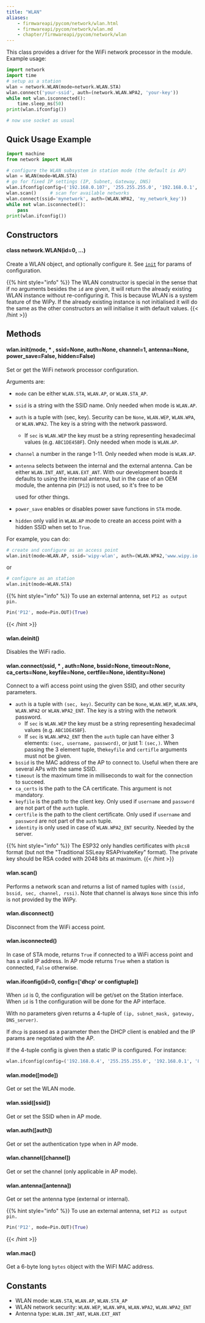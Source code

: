 ```yaml
---
title: "WLAN"
aliases:
    - firmwareapi/pycom/network/wlan.html
    - firmwareapi/pycom/network/wlan.md
    - chapter/firmwareapi/pycom/network/wlan
---
```


This class provides a driver for the WiFi network processor in the module. Example usage:

```python
import network
import time
# setup as a station
wlan = network.WLAN(mode=network.WLAN.STA)
wlan.connect('your-ssid', auth=(network.WLAN.WPA2, 'your-key'))
while not wlan.isconnected():
    time.sleep_ms(50)
print(wlan.ifconfig())

# now use socket as usual
```

## Quick Usage Example

```python
import machine
from network import WLAN

# configure the WLAN subsystem in station mode (the default is AP)
wlan = WLAN(mode=WLAN.STA)
# go for fixed IP settings (IP, Subnet, Gateway, DNS)
wlan.ifconfig(config=('192.168.0.107', '255.255.255.0', '192.168.0.1', '192.168.0.1'))
wlan.scan()     # scan for available networks
wlan.connect(ssid='mynetwork', auth=(WLAN.WPA2, 'my_network_key'))
while not wlan.isconnected():
    pass
print(wlan.ifconfig())
```

## Constructors

#### class network.WLAN(id=0, ...)

Create a WLAN object, and optionally configure it. See [`init`](wlan.md#wlan-init-mode-ssid-none-auth-none-channel-1-antenna-none-power_save-false-hidden-false) for params of configuration.

{{% hint style="info" %}}
The WLAN constructor is special in the sense that if no arguments besides the `id` are given, it will return the already existing WLAN instance without re-configuring it. This is because WLAN is a system feature of the WiPy. If the already existing instance is not initialised it will do the same as the other constructors an will initialise it with default values.
{{< /hint >}}

## Methods

#### wlan.init(mode, \* , ssid=None, auth=None, channel=1, antenna=None, power\_save=False, hidden=False)

Set or get the WiFi network processor configuration.

Arguments are:

* `mode` can be either `WLAN.STA`, `WLAN.AP`, or `WLAN.STA_AP`.
* `ssid` is a string with the SSID name. Only needed when mode is `WLAN.AP`.
* `auth` is a tuple with (sec, key). Security can be `None`, `WLAN.WEP`, `WLAN.WPA`, or `WLAN.WPA2`. The key is a string with the network password.
  * If `sec` is `WLAN.WEP` the key must be a string representing hexadecimal values (e.g. `ABC1DE45BF`). Only needed when mode is `WLAN.AP`.
* `channel` a number in the range 1-11. Only needed when mode is `WLAN.AP`.
* `antenna` selects between the internal and the external antenna. Can be either `WLAN.INT_ANT`, `WLAN.EXT_ANT`. With our development boards it defaults to using the internal antenna, but in the case of an OEM module, the antenna pin (`P12`) is not used, so it's free to be

  used for other things.

* `power_save` enables or disables power save functions in `STA` mode.
* `hidden` only valid in `WLAN.AP` mode to create an access point with a hidden SSID when set to `True`.

For example, you can do:

```python
# create and configure as an access point
wlan.init(mode=WLAN.AP, ssid='wipy-wlan', auth=(WLAN.WPA2,'www.wipy.io'), channel=7, antenna=WLAN.INT_ANT)
```

or

```python
# configure as an station
wlan.init(mode=WLAN.STA)
```

{{% hint style="info" %}}
To use an external antenna, set `P12 as output pin.`

```python
Pin('P12', mode=Pin.OUT)(True)
```
{{< /hint >}}

#### wlan.deinit()

Disables the WiFi radio.

#### wlan.connect(ssid, \* , auth=None, bssid=None, timeout=None, ca\_certs=None, keyfile=None, certfile=None, identity=None)

Connect to a wifi access point using the given SSID, and other security parameters.

* `auth` is a tuple with `(sec, key)`. Security can be `None`, `WLAN.WEP`, `WLAN.WPA`, `WLAN.WPA2` or `WLAN.WPA2_ENT`. The key is a string with the network password.
  * If `sec` is `WLAN.WEP` the key must be a string representing hexadecimal values (e.g. `ABC1DE45BF`).
  * If `sec` is `WLAN.WPA2_ENT` then the `auth` tuple can have either 3 elements: `(sec, username, password)`, or just 1: `(sec,)`. When passing the 3 element tuple, the`keyfile` and `certifle` arguments must not be given.
* `bssid` is the MAC address of the AP to connect to. Useful when there are several APs with the same SSID.
* `timeout` is the maximum time in milliseconds to wait for the connection to succeed.
* `ca_certs` is the path to the CA certificate. This argument is not mandatory.
* `keyfile` is the path to the client key. Only used if `username` and `password` are not part of the `auth` tuple.
* `certfile` is the path to the client certificate. Only used if `username` and `password` are not part of the `auth` tuple.
* `identity` is only used in case of `WLAN.WPA2_ENT` security. Needed by the server.

{{% hint style="info" %}}
The ESP32 only handles certificates with `pkcs8` format (but not the "Traditional SSLeay RSAPrivateKey" format). The private key should be RSA coded with 2048 bits at maximum.
{{< /hint >}}

#### wlan.scan()

Performs a network scan and returns a list of named tuples with `(ssid, bssid, sec, channel, rssi)`. Note that channel is always `None` since this info is not provided by the WiPy.

#### wlan.disconnect()

Disconnect from the WiFi access point.

#### wlan.isconnected()

In case of STA mode, returns `True` if connected to a WiFi access point and has a valid IP address. In AP mode returns `True` when a station is connected, `False` otherwise.

#### wlan.ifconfig(id=0, config=\['dhcp' or configtuple\])

When `id` is 0, the configuration will be get/set on the Station interface. When `id` is 1 the configuration will be done for the AP interface.

With no parameters given returns a 4-tuple of `(ip, subnet_mask, gateway, DNS_server)`.

If `dhcp` is passed as a parameter then the DHCP client is enabled and the IP params are negotiated with the AP.

If the 4-tuple config is given then a static IP is configured. For instance:

```python
wlan.ifconfig(config=('192.168.0.4', '255.255.255.0', '192.168.0.1', '8.8.8.8'))
```

#### wlan.mode(\[mode\])

Get or set the WLAN mode.

#### wlan.ssid(\[ssid\])

Get or set the SSID when in AP mode.

#### wlan.auth(\[auth\])

Get or set the authentication type when in AP mode.

#### wlan.channel(\[channel\])

Get or set the channel (only applicable in AP mode).

#### wlan.antenna(\[antenna\])

Get or set the antenna type (external or internal).

{{% hint style="info" %}}
To use an external antenna, set `P12 as output pin.`

```python
Pin('P12', mode=Pin.OUT)(True)
```
{{< /hint >}}

#### wlan.mac()

Get a 6-byte long `bytes` object with the WiFI MAC address.

## Constants

* WLAN mode: `WLAN.STA`, `WLAN.AP`, `WLAN.STA_AP`
* WLAN network security: `WLAN.WEP`, `WLAN.WPA`, `WLAN.WPA2`, `WLAN.WPA2_ENT`
* Antenna type: `WLAN.INT_ANT`, `WLAN.EXT_ANT`

